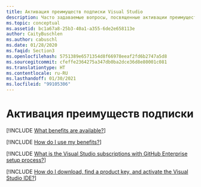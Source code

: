 ```yaml
---
title: Активация преимуществ подписки Visual Studio
description: Часто задаваемые вопросы, посвященные активации преимуществ подписки.
ms.topic: conceptual
ms.assetid: bc1a67a8-25b3-40a1-a355-6de2e658113e
author: CaityBuschlen
ms.author: cabuschl
ms.date: 01/28/2020
ms.faqid: Section3
ms.openlocfilehash: 5751389e6571354d8f66978eeaf2fd6b2747a5d8
ms.sourcegitcommit: cfeffe2364275a347db0ba2dce36d8e80001c081
ms.translationtype: HT
ms.contentlocale: ru-RU
ms.lasthandoff: 01/30/2021
ms.locfileid: "99105306"
---
```

# <a name="activating-subscription-benefits"></a>Активация преимуществ подписки

[!INCLUDE [What benefits are available?](includes/available-benefits.md)]

[!INCLUDE [How do I use my benefits?](includes/use-benefits.md)]

[!INCLUDE [What is the Visual Studio subscriptions with GitHub Enterprise setup process?](includes/ghe-process.md)]

[!INCLUDE [How do I download, find a product key, and activate the Visual Studio IDE?](includes/activate-ide.md)]

